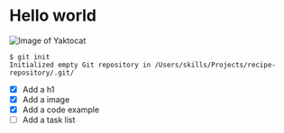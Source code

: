 # Hello world

![Image of Yaktocat](https://octodex.github.com/images/yaktocat.png)

```
$ git init
Initialized empty Git repository in /Users/skills/Projects/recipe-repository/.git/
```

- [x] Add a h1
- [x] Add a image
- [x] Add a code example
- [ ] Add a task list
